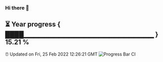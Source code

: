 ### Hi there 👋
⏳ Year progress { ████▁▁▁▁▁▁▁▁▁▁▁▁▁▁▁▁▁▁▁▁▁▁▁▁▁▁ } 15.21 %
---
⏰ Updated on Fri, 25 Feb 2022 12:26:21 GMT
![Progress Bar CI](https://github.com/liununu/liununu/workflows/Progress%20Bar%20CI/badge.svg)
